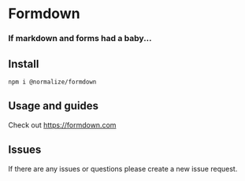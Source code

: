 # Formdown
### If markdown and forms had a baby...

## Install 
`npm i @normalize/formdown` 

## Usage and guides

Check out https://formdown.com

## Issues

If there are any issues or questions please create a new issue request.
